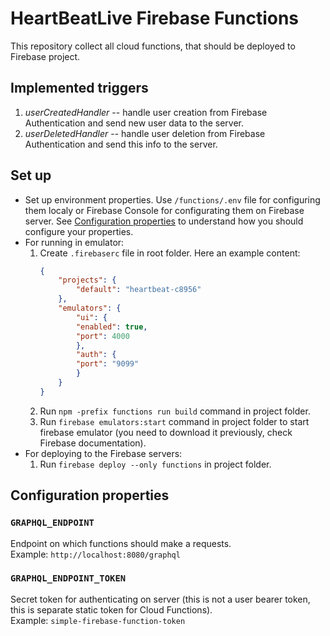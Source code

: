 # HeartBeatLive Firebase Functions
This repository collect all cloud functions, that should be deployed to Firebase project.

## Implemented triggers
1. *userCreatedHandler* -- handle user creation from Firebase Authentication and send new user data to the server.
2. *userDeletedHandler* -- handle user deletion from Firebase Authentication and send this info to the server.

## Set up
- Set up environment properties. Use `/functions/.env` file for configuring them localy or Firebase Console for configurating them on Firebase server. See [Configuration properties](#configuration-properties) to understand how you should configure your properties.
- For running in emulator:
    1. Create `.firebaserc` file in root folder. Here an example content:
        ```json
        {
            "projects": {
                "default": "heartbeat-c8956"
            },
            "emulators": {
                "ui": {
                "enabled": true,
                "port": 4000
                },
                "auth": {
                "port": "9099"
                }
            }
        }
        ```
    2. Run `npm -prefix functions run build` command in project folder.
    3. Run `firebase emulators:start` command in project folder to start firebase emulator (you need to download it previously, check Firebase documentation).
- For deploying to the Firebase servers:
    1. Run `firebase deploy --only functions` in project folder.

## Configuration properties
### `GRAPHQL_ENDPOINT`
Endpoint on which functions should make a requests. \
Example: `http://localhost:8080/graphql`

### `GRAPHQL_ENDPOINT_TOKEN`
Secret token for authenticating on server (this is not a user bearer token, this is separate static token for Cloud Functions). \
Example: `simple-firebase-function-token`